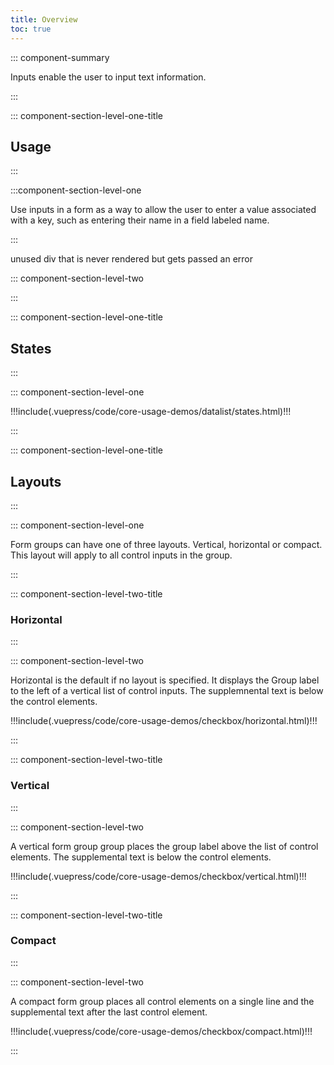 ```yaml
---
title: Overview
toc: true
---
```


::: component-summary

Inputs enable the user to input text information.

:::

::: component-section-level-one-title

## Usage

:::

:::component-section-level-one

Use inputs in a form as a way to allow the user to enter a value associated with a key, such as entering their name in a field labeled name.

:::

<doc-pinbox-vs>
  <div>unused div that is never rendered but gets passed an error</div>
  <template #left>
    !!!include(.vuepress/code/core-usage-demos/datalist/basic.html)!!!

Use a datalist:

- When the user needs to choose from a long list of items to be filtered before selection
- When there are pre-defined options but the user needs the ability to input a custom calue
- With more than 13 options

  </template>
  <template #right>
  !!!include(.vuepress/code/core-usage-demos/select/basic.html)!!!

Use a select:

- When a custom input value is not allowed
- With 3-13 options

  </template>
</doc-pinbox-vs>

::: component-section-level-two

:::

::: component-section-level-one-title

## States

:::

::: component-section-level-one

<DocIndent>
!!!include(.vuepress/code/core-usage-demos/datalist/states.html)!!!
</DocIndent>

:::

::: component-section-level-one-title

## Layouts

:::

::: component-section-level-one

Form groups can have one of three layouts. Vertical, horizontal or compact. This layout will apply to all control inputs in the group.

:::

::: component-section-level-two-title

### Horizontal

:::

::: component-section-level-two

Horizontal is the default if no layout is specified. It displays the Group label to the left of a vertical list of control inputs. The supplemnental text is below the control elements.

<div>
!!!include(.vuepress/code/core-usage-demos/checkbox/horizontal.html)!!!
</div>

:::

::: component-section-level-two-title

### Vertical

:::

::: component-section-level-two

A vertical form group group places the group label above the list of control elements. The supplemental text is below the control elements.

<div>
!!!include(.vuepress/code/core-usage-demos/checkbox/vertical.html)!!!
</div>

:::

::: component-section-level-two-title

### Compact

:::

::: component-section-level-two

A compact form group places all control elements on a single line and the supplemental text after the last control element.

<div>
!!!include(.vuepress/code/core-usage-demos/checkbox/compact.html)!!!
</div>

:::
